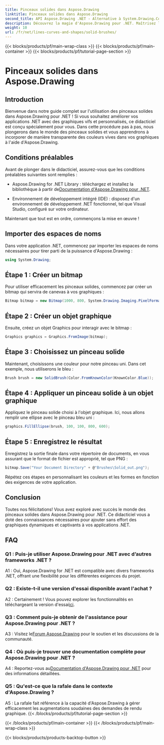 ```yaml
---
title: Pinceaux solides dans Aspose.Drawing
linktitle: Pinceaux solides dans Aspose.Drawing
second_title: API Aspose.Drawing .NET - Alternative à System.Drawing.Common
description: Découvrez la magie d'Aspose.Drawing pour .NET. Maîtrisez les pinceaux solides dans ce guide étape par étape pour des graphismes éclatants.
weight: 10
url: /fr/net/lines-curves-and-shapes/solid-brushes/
---
```


{{< blocks/products/pf/main-wrap-class >}}
{{< blocks/products/pf/main-container >}}
{{< blocks/products/pf/tutorial-page-section >}}

# Pinceaux solides dans Aspose.Drawing

## Introduction

Bienvenue dans notre guide complet sur l'utilisation des pinceaux solides dans Aspose.Drawing pour .NET ! Si vous souhaitez améliorer vos applications .NET avec des graphiques vifs et personnalisés, ce didacticiel est conçu spécialement pour vous. Dans cette procédure pas à pas, nous plongerons dans le monde des pinceaux solides et vous apprendrons à incorporer de manière transparente des couleurs vives dans vos graphiques à l'aide d'Aspose.Drawing.

## Conditions préalables

Avant de plonger dans le didacticiel, assurez-vous que les conditions préalables suivantes sont remplies :

-  Aspose.Drawing for .NET Library : téléchargez et installez la bibliothèque à partir de[Documentation d'Aspose.Drawing pour .NET](https://reference.aspose.com/drawing/net/).

- Environnement de développement intégré (IDE) : disposez d'un environnement de développement .NET fonctionnel, tel que Visual Studio, configuré sur votre ordinateur.

Maintenant que tout est en ordre, commençons la mise en œuvre !

## Importer des espaces de noms

Dans votre application .NET, commencez par importer les espaces de noms nécessaires pour tirer parti de la puissance d'Aspose.Drawing :

```csharp
using System.Drawing;
```

## Étape 1 : Créer un bitmap

Pour utiliser efficacement les pinceaux solides, commencez par créer un bitmap qui servira de canevas à vos graphiques :

```csharp
Bitmap bitmap = new Bitmap(1000, 800, System.Drawing.Imaging.PixelFormat.Format32bppPArgb);
```

## Étape 2 : Créer un objet graphique

Ensuite, créez un objet Graphics pour interagir avec le bitmap :

```csharp
Graphics graphics = Graphics.FromImage(bitmap);
```

## Étape 3 : Choisissez un pinceau solide

Maintenant, choisissons une couleur pour notre pinceau uni. Dans cet exemple, nous utiliserons le bleu :

```csharp
Brush brush = new SolidBrush(Color.FromKnownColor(KnownColor.Blue));
```

## Étape 4 : Appliquer un pinceau solide à un objet graphique

Appliquez le pinceau solide choisi à l'objet graphique. Ici, nous allons remplir une ellipse avec le pinceau bleu uni :

```csharp
graphics.FillEllipse(brush, 100, 100, 800, 600);
```

## Étape 5 : Enregistrez le résultat

Enregistrez la sortie finale dans votre répertoire de documents, en vous assurant que le format de fichier est approprié, tel que PNG :

```csharp
bitmap.Save("Your Document Directory" + @"Brushes\Solid_out.png");
```

Répétez ces étapes en personnalisant les couleurs et les formes en fonction des exigences de votre application.

## Conclusion

Toutes nos félicitations! Vous avez exploré avec succès le monde des pinceaux solides dans Aspose.Drawing pour .NET. Ce didacticiel vous a doté des connaissances nécessaires pour ajouter sans effort des graphiques dynamiques et captivants à vos applications .NET.

## FAQ

### Q1 : Puis-je utiliser Aspose.Drawing pour .NET avec d’autres frameworks .NET ?

A1 : Oui, Aspose.Drawing for .NET est compatible avec divers frameworks .NET, offrant une flexibilité pour les différentes exigences du projet.

### Q2 : Existe-t-il une version d'essai disponible avant l'achat ?

A2 : Certainement ! Vous pouvez explorer les fonctionnalités en téléchargeant la version d'essai[ici](https://releases.aspose.com/).

### Q3 : Comment puis-je obtenir de l'assistance pour Aspose.Drawing pour .NET ?

 A3 : Visitez le[Forum Aspose.Drawing](https://forum.aspose.com/c/diagram/17) pour le soutien et les discussions de la communauté.

### Q4 : Où puis-je trouver une documentation complète pour Aspose.Drawing pour .NET ?

A4 : Reportez-vous au[Documentation d'Aspose.Drawing pour .NET](https://reference.aspose.com/drawing/net/) pour des informations détaillées.

### Q5 : Qu'est-ce que la rafale dans le contexte d'Aspose.Drawing ?

A5 : La rafale fait référence à la capacité d'Aspose.Drawing à gérer efficacement les augmentations soudaines des demandes de rendu graphique.
{{< /blocks/products/pf/tutorial-page-section >}}

{{< /blocks/products/pf/main-container >}}
{{< /blocks/products/pf/main-wrap-class >}}

{{< blocks/products/products-backtop-button >}}
